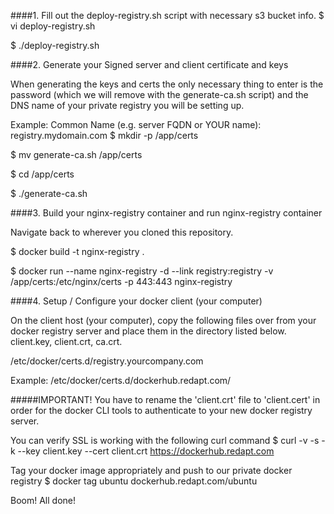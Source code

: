 ####1. Fill out the deploy-registry.sh script with necessary s3 bucket info.
  $ vi deploy-registry.sh
  
  $ ./deploy-registry.sh
  
####2. Generate your Signed server and client certificate and keys

When generating the keys and certs the only necessary thing to enter is the password
(which we will remove with the generate-ca.sh script) and the DNS name of your private
registry you will be setting up.

Example: Common Name (e.g. server FQDN or YOUR name): registry.mydomain.com
  $ mkdir -p /app/certs
  
  $ mv generate-ca.sh /app/certs
  
  $ cd /app/certs
  
  $ ./generate-ca.sh
  
####3. Build your nginx-registry container and run nginx-registry container

Navigate back to wherever you cloned this repository.

  $ docker build -t nginx-registry .
  
  $ docker run --name nginx-registry -d --link registry:registry -v /app/certs:/etc/nginx/certs -p 443:443 nginx-registry

####4. Setup / Configure your docker client (your computer)

On the client host (your computer), copy the following files over from your docker registry
server and place them in the directory listed below. client.key, client.crt, ca.crt.

/etc/docker/certs.d/registry.yourcompany.com

Example: /etc/docker/certs.d/dockerhub.redapt.com/

#####IMPORTANT!
You have to rename the 'client.crt' file to 'client.cert' in order for the docker CLI tools
to authenticate to your new docker registry server.

You can verify SSL is working with the following curl command
  $ curl -v -s -k --key client.key --cert client.crt https://dockerhub.redapt.com

Tag your docker image appropriately and push to our private docker registry
  $ docker tag ubuntu dockerhub.redapt.com/ubuntu

Boom! All done!
